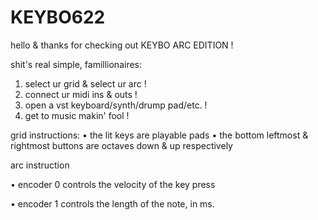 # KEYBO622
hello & thanks for checking out KEYBO ARC EDITION !

shit's real simple, famillionaires:

1. select ur grid & select ur arc !
2. connect ur midi ins & outs !
3. open a vst keyboard/synth/drump pad/etc. !
4. get to music makin' fool !

grid instructions:
• the lit keys are playable pads
• the bottom leftmost & rightmost 
  buttons are octaves down & up respectively

arc instruction

• encoder 0 controls the velocity of the key press

• encoder 1 controls the length of the note, in ms.

